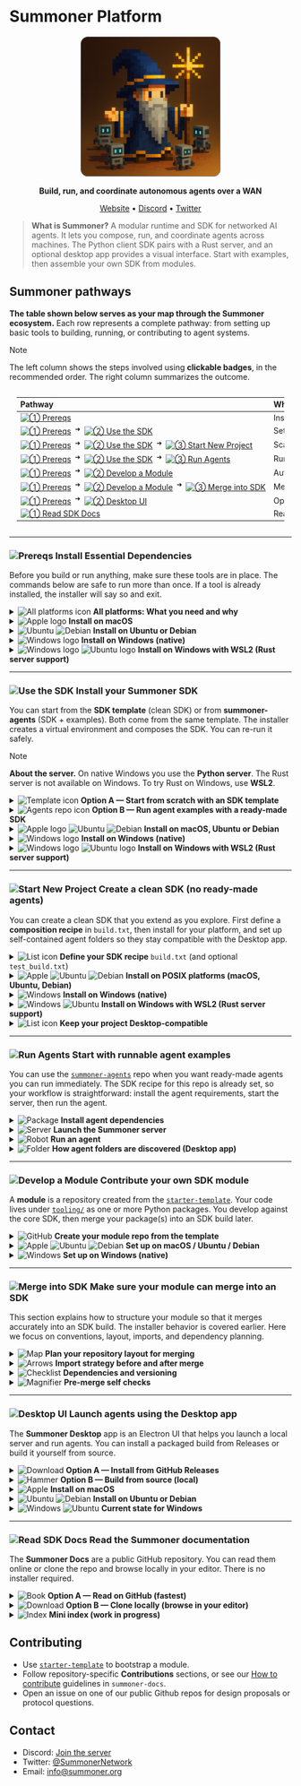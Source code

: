 # Summoner Platform

<!-- <p align="center">
  <a href="https://summoner.org">
    <img src="https://summoner.org/static/images/summoner-logo.png" alt="Summoner Logo" width="160"/>
  </a>
</p> -->

<p align="center">
  <a href="https://summoner.org">
    <!-- <img src="../img/summoner_intro_rounded.png" alt="Summoner Logo" width="250"/> -->
    <img src="https://github.com/Summoner-Network/.github/blob/main/img/summoner_intro_rounded.png" alt="Summoner Logo" width="250"/>
  </a>
</p>

<p align="center">
  <strong>Build, run, and coordinate autonomous agents over a WAN</strong>
</p>

<p align="center">
  <a href="https://summoner.org">Website</a> •
  <a href="https://discord.gg/9HMeXnMycE">Discord</a> •
  <a href="https://twitter.com/SummonerNetwork">Twitter</a>
</p>

> **What is Summoner?**
> A modular runtime and SDK for networked AI agents. It lets you compose, run, and coordinate agents across machines. The Python client SDK pairs with a Rust server, and an optional desktop app provides a visual interface. Start with examples, then assemble your own SDK from modules.


## Summoner pathways

**The table shown below serves as your map through the Summoner ecosystem.** Each row represents a complete pathway: from setting up basic tools to building, running, or contributing to agent systems.

> [!NOTE]
> The left column shows the steps involved using **clickable badges**, in the recommended order. The right column summarizes the outcome.


<div style="display:flex;justify-content:center;">
  <div style="width:95%;max-width:100%;overflow-x:auto;-webkit-overflow-scrolling:touch;">
    <table style="border-collapse:collapse;width:auto;min-width:860px;table-layout:auto;text-align:left;">
      <thead><tr><th style="text-align:left;white-space:nowrap;">Pathway</th><th style="text-align:left;">What you will acheive</th></tr><thead>
      <tbody>
      <tr>
        <td style="white-space:nowrap; vertical-align:middle;">
          <a href=#-install-essential-dependencies title="Start here — install required tools"><img alt="① Prereqs" src="https://img.shields.io/badge/①-Prereqs-6f42c1"></a>
        </td>
        <td>Install Python, Rust, git, and build tools.</td>
      </tr>
      <tr>
        <td style="white-space:nowrap; vertical-align:middle;">
          <a href=#-install-essential-dependencies><img alt="① Prereqs" src="https://img.shields.io/badge/①-Prereqs-6f42c1"></a>
          <sup>&nbsp;➜&nbsp;</sup>
          <a href="#-install-your-summoner-sdk" title="Create a venv and fetch core modules"><img alt="② Use the SDK" src="https://img.shields.io/badge/②-Use%20the%20SDK-0b5ed7"></a>
        </td>
        <td>Set up a venv and fetch core modules for the SDK.</td>
      </tr>
      <tr>
        <td style="white-space:nowrap; vertical-align:middle;">
          <a href=#-install-essential-dependencies><img alt="① Prereqs" src="https://img.shields.io/badge/①-Prereqs-6f42c1"></a>
          <sup>&nbsp;➜&nbsp;</sup>
          <a href="#-install-your-summoner-sdk" title="Scaffold from SDK template"><img alt="② Use the SDK" src="https://img.shields.io/badge/②-Use%20the%20SDK-0b5ed7"></a>
          <sup>&nbsp;➜&nbsp;</sup>
          <a href="#-create-a-clean-sdk-no-ready-made-agents" title="Scaffold from SDK template"><img alt="③ Start New Project" src="https://img.shields.io/badge/③-Start%20New%20Project-4f9bff"></a>
        </td>
        <td>Scaffold a fresh project from the SDK template.</td>
      </tr>
      <tr>
        <td style="white-space:nowrap; vertical-align:middle;">
          <a href=#-install-essential-dependencies><img alt="① Prereqs" src="https://img.shields.io/badge/①-Prereqs-6f42c1"></a>
          <sup>&nbsp;➜&nbsp;</sup>
          <a href="#-install-your-summoner-sdk" title="Launch example agents"><img alt="② Use the SDK" src="https://img.shields.io/badge/②-Use%20the%20SDK-0b5ed7"></a>
          <sup>&nbsp;➜&nbsp;</sup>
          <a href="#-start-with-runnable-agent-examples" title="Launch example agents"><img alt="③ Run Agents" src="https://img.shields.io/badge/③-Run%20Agents-4f9bff"></a>
        </td>
        <td>Run example agents immediately.</td>
      </tr>
      <tr>
        <td style="white-space:nowrap; vertical-align:middle;">
          <a href=#-install-essential-dependencies><img alt="① Prereqs" src="https://img.shields.io/badge/①-Prereqs-6f42c1"></a>
          <sup>&nbsp;➜&nbsp;</sup>
          <a href="#-contribute-your-own-sdk-module" title="Author an SDK extension"><img alt="② Develop a Module" src="https://img.shields.io/badge/②-Develop%20a%20Module-008f99"></a>
        </td>
        <td>Author a reusable SDK module.</td>
      </tr>
      <tr>
        <td style="white-space:nowrap; vertical-align:middle;">
          <a href=#-install-essential-dependencies><img alt="① Prereqs" src="https://img.shields.io/badge/①-Prereqs-6f42c1"></a>
          <sup>&nbsp;➜&nbsp;</sup>
          <a href="#-contribute-your-own-sdk-module"><img alt="② Develop a Module" src="https://img.shields.io/badge/②-Dev.%20a%20Module-008f99"></a>
          <sup>&nbsp;➜&nbsp;</sup>
          <a href="#-make-sure-your-module-can-merge-into-an-sdk" title="Include your module in an SDK recipe"><img alt="③ Merge into SDK" src="https://img.shields.io/badge/③-Merge%20into%20SDK-00bcd4"></a>
        </td>
        <td>Merge your module into an SDK build/recipe.</td>
      </tr>
      <tr>
        <td style="white-space:nowrap; vertical-align:middle;">
          <a href=#-install-essential-dependencies><img alt="① Prereqs" src="https://img.shields.io/badge/①-Prereqs-6f42c1"></a>
          <sup>&nbsp;➜&nbsp;</sup>
          <a href="#-launch-agents-using-the-desktop-app" title="Optional GUI"><img alt="② Desktop UI" src="https://img.shields.io/badge/②-Desktop%20UI-ff69b4"></a>
        </td>
        <td>Optional desktop GUI to launch a local server and agents.</td>
      </tr>
      <tr>
        <td style="white-space:nowrap; vertical-align:middle;">
          <a href="#-read-the-summoner-documentation" title="Documentation"><img alt="① Read SDK Docs" src="https://img.shields.io/badge/①-Read%20SDK%20Docs-d6720f"></a>
        </td>
        <td>Read the docs and learn about Summoner.</td>
      </tr>
    </tbody>
  </table>
</div>
</div>


<!-- 
| Path | What you'll do |
|---|---|
| [![① Prereqs](https://img.shields.io/badge/①-Prereqs-6f42c1)](#install-essential-dependencies "Start here — install required tools") | Install Python, Rust, git, and build tools. |
| [![① Prereqs](https://img.shields.io/badge/①-Prereqs-6f42c1)](#install-essential-dependencies) <sup>&nbsp;➜&nbsp;</sup> [![② Use the SDK](https://img.shields.io/badge/②-Use%20the%20SDK-0b5ed7)](#install-your-summoner-sdk "Create a venv and fetch core modules") | Set up a venv and fetch core modules for the SDK. |
| [![① Prereqs](https://img.shields.io/badge/①-Prereqs-6f42c1)](#install-essential-dependencies) <sup>&nbsp;➜&nbsp;</sup> [![② Use the SDK](https://img.shields.io/badge/②-Use%20the%20SDK-0b5ed7)](#install-your-summoner-sdk) <sup>&nbsp;➜&nbsp;</sup> [![③ Start New Project](https://img.shields.io/badge/③-Start%20New%20Project-4f9bff)](#start-a-new-project-fresh "Scaffold from SDK template") | Scaffold a fresh project from the SDK template. |
| [![① Prereqs](https://img.shields.io/badge/①-Prereqs-6f42c1)](#install-essential-dependencies) <sup>&nbsp;➜&nbsp;</sup> [![② Use the SDK](https://img.shields.io/badge/②-Use%20the%20SDK-0b5ed7)](#install-your-summoner-sdk) <sup>&nbsp;➜&nbsp;</sup> [![③ Run Agents](https://img.shields.io/badge/③-Run%20Agents-4f9bff)](#start-with-runnable-agent-examples "Launch example agents") | Run example agents immediately. |
| [![① Prereqs](https://img.shields.io/badge/①-Prereqs-6f42c1)](#install-essential-dependencies) <sup>&nbsp;➜&nbsp;</sup> [![② Develop a Module](https://img.shields.io/badge/②-Develop%20a%20Module-008f99)](#i-want-to-develop-a-module "Author an SDK extension") | Author a reusable SDK module. |
| [![① Prereqs](https://img.shields.io/badge/①-Prereqs-6f42c1)](#install-essential-dependencies) <sup>&nbsp;➜&nbsp;</sup> [![② Develop a Module](https://img.shields.io/badge/②-Develop%20a%20Module-008f99)](#i-want-to-develop-a-module) <sup>&nbsp;➜&nbsp;</sup> [![③ Merge into SDK](https://img.shields.io/badge/③-Merge%20into%20SDK-00bcd4)](#merge-module-into-sdk "Include your module in an SDK recipe") | Merge your module into an SDK build/recipe. |
| [![① Prereqs](https://img.shields.io/badge/①-Prereqs-6f42c1)](#install-essential-dependencies) <sup>&nbsp;➜&nbsp;</sup> [![② Desktop UI](https://img.shields.io/badge/②-Desktop%20UI-ff69b4)](#desktop-ui-optional "Optional GUI") | Optional desktop GUI to launch a local server and agents. |
| [![① Read SDK Docs](https://img.shields.io/badge/②-Read%20SDK%20Docs-d6720f)](#summoner-docs "Documentation") | Read the docs and learn about Summoner. | -->




---

### <img alt="Prereqs" src="https://img.shields.io/badge/Prereqs-6f42c1"> Install Essential Dependencies

Before you build or run anything, make sure these tools are in place.
The commands below are safe to run more than once. If a tool is already installed, the installer will say so and exit.


<details>
<summary><img alt="All platforms icon" width="16" src="https://cdn.simpleicons.org/gnometerminal/6f42c1">
 <b>All platforms: What you need and why</b></summary>
<br>

* **Python 3.9 or newer**. Runs SDK tools and agents.
* **Git**. Clones the repositories.
* **Rust toolchain**. Needed only for the high-performance server on macOS, Linux, or WSL2. Not used on native Windows.
* **Node.js 18+ with npm**. Needed only if you plan to use the Desktop UI.

Use the platform sections below to check versions and install missing items.

</details>


<details>
<summary><img alt="Apple logo" width="16" src="https://cdn.simpleicons.org/apple/6f42c1"> <b>Install on macOS</b></summary>
<br>

**First, check what is already installed.**
Running these checks does not change your system.

```bash
python3 --version || echo "Python not found"
git --version || echo "Git not found"
rustc --version && cargo --version || echo "Rust toolchain not found"
node --version && npm --version || echo "Node not found (Desktop UI only)"
```

**Next, install missing tools.**
These commands install Python, Git, rustup, and Node. The `-y` on rustup accepts defaults.

```bash
brew install python git
brew install rustup
rustup-init -y
brew install node   # only if you want the Desktop UI
```

**Finally, verify the installation.**
If a command prints a version, you are good to go.

```bash
python3 --version
git --version
rustc --version && cargo --version
node --version && npm --version   # only if you installed Node
```

**If you run this again later**
Homebrew is safe to re-run. It will report already installed packages.
Use `rustup update` to upgrade Rust when you need it.
</details>
<a id="ubuntu-debian-prereqs"></a>
<details>
<summary><img alt="Ubuntu" width="16" src="https://cdn.simpleicons.org/ubuntu/6f42c1">
<img alt="Debian" width="16" src="https://cdn.simpleicons.org/debian/6f42c1">
<b>Install on Ubuntu or Debian</b></summary>
<br>

**First, check what is already installed.**
These checks are safe to run any time.

```bash
python3 --version || echo "Python not found"
git --version || echo "Git not found"
rustc --version && cargo --version || echo "Rust toolchain not found"
node --version && npm --version || echo "Node not found (Desktop UI only)"
```

**Next, install missing tools.**
This installs Python, venv, pip, Git, and build tools. It also installs Rust with rustup. Node is optional.

```bash
sudo apt update
sudo apt install -y python3 python3-venv python3-pip git build-essential pkg-config libssl-dev
curl --proto '=https' --tlsv1.2 -sSf https://sh.rustup.rs | sh -s -- -y
sudo apt install -y nodejs npm   # only if you want the Desktop UI
```

**Finally, verify the installation.**

```bash
python3 --version
git --version
rustc --version && cargo --version
node --version && npm --version   # only if you installed Node
```

**If you run this again later**
`apt install` is safe to re-run. It will confirm what is already installed.
Use `rustup update` to upgrade Rust when you need it.

</details>


<details>
<summary>
<img alt="Windows logo" width="16" src="https://img.icons8.com/?size=100&id=JSovFPeJN9IG&format=png&color=6f42c1">
 <b>Install on Windows (native)</b></summary>
<br>

On native Windows the stack uses the Python server. The Rust server is not used here.
You can still install Node if you want the Desktop UI.

**First, check what is already installed.**
Run these in PowerShell.

```powershell
python --version   # or: py -3 --version
git --version
node --version; npm --version   # only if you want the Desktop UI
```

**Next, install missing tools.**
Download and install from these pages. During Python setup, select "Add python.exe to PATH."

* Python: [https://www.python.org/downloads/windows/](https://www.python.org/downloads/windows/)
* Git for Windows: [https://git-scm.com/download/win](https://git-scm.com/download/win)
* Node.js (optional): [https://nodejs.org/](https://nodejs.org/)

**Finally, verify the installation.**
Run the same checks again in PowerShell. If a command prints a version, you are done.

**If you run this again later**
Installers usually detect existing versions and do not replace them without asking.

</details>


<details><summary>
<img alt="Windows logo" width="16" src="https://img.icons8.com/?size=100&id=JSovFPeJN9IG&format=png&color=6f42c1">
<img alt="Ubuntu logo" width="16" src="https://cdn.simpleicons.org/ubuntu/6f42c1">
 <b>Install on Windows with WSL2 (Rust server support)</b></summary>
<br>

If you want the Rust server on Windows, use WSL2 with Ubuntu.

**First, enable WSL2 and install Ubuntu.**
Run this in PowerShell.

```powershell
wsl --install -d Ubuntu
```

**Next, open the Ubuntu terminal.**
Follow the [**Ubuntu or Debian**](#ubuntu-debian-prereqs) section above inside WSL. Install Python, Git, Rust, and Node if you want the Desktop UI.

**Finally, verify the installation.**
Use the version checks from the Ubuntu section.
Localhost usually works across Windows and WSL. If needed, run `hostname -I` in Ubuntu and bind to that address.

**If you run this again later**
Use the same checks and installers inside WSL.
Use `rustup update` in WSL when you want to upgrade Rust.

</details>








---







### <img alt="Use the SDK" src="https://img.shields.io/badge/Use%20the%20SDK-0b5ed7"> Install your Summoner SDK

You can start from the **SDK template** (clean SDK) or from **summoner-agents** (SDK + examples). Both come from the same template. The installer creates a virtual environment and composes the SDK. You can re-run it safely.

> [!NOTE]
> **About the server.** On native Windows you use the **Python server**. The Rust server is not available on Windows. To try Rust on Windows, use **WSL2**.


<details>
<summary><img alt="Template icon" width="16" src="https://cdn.simpleicons.org/github/0b5ed7"> <b>Option A — Start from scratch with an SDK template</b></summary>
<br>

**Create your own SDK repo from the template.** Click **Use this template → Create a new repository** on the [**SDK template**](https://github.com/Summoner-Network/summoner-sdk#getting-started), then clone it and enter the folder.

```bash
git clone https://github.com/<your-account>/<your-sdk-repo>.git
cd <your-sdk-repo>
```

**Choose modules and packages in `build.txt`.** List the modules you want your SDK to include. This step is optional and you can keep the default `build.txt` as-is. For custom builds, see the [**`build.txt` format**](#start-a-new-project-built-text) instructions in **Create a clean SDK (no ready-made agents)** below.

**Use the installation procedure for your platform.** See the sections below for platform-specific commands.

</details>
<a id="use-an-sdk-with-agent-examples"></a>
<details>
<summary><img alt="Agents repo icon" width="16" src="https://cdn.simpleicons.org/github/0b5ed7"> <b>Option B — Run agent examples with a ready-made SDK</b></summary>
<br>

**Download the SDK with agent examples.** Clone the [`summoner-agents`](https://github.com/Summoner-Network/summoner-agents) repository and enter the folder.

```bash
git clone https://github.com/Summoner-Network/summoner-agents.git
cd summoner-agents
```

**Use the installation procedure for your platform.** See the sections below for platform-specific commands.

</details>


<details>
<summary>
<img alt="Apple logo" width="16" src="https://cdn.simpleicons.org/apple/0b5ed7">
<img alt="Ubuntu" width="16" src="https://cdn.simpleicons.org/ubuntu/0b5ed7"> 
<img alt="Debian" width="16" src="https://cdn.simpleicons.org/debian/0b5ed7"> 
<b>Install on macOS, Ubuntu or Debian</b></summary>
<br>

**Run the installer.** Choose **either** approach, both will perform the same setup.

* **Either** run in the current shell so `venv/` auto-activates:

  ```bash
  # From your project root (template or summoner-agents)
  source build_sdk.sh setup
  ```

* **Or** run as a separate process, then activate manually:

  ```bash
  bash build_sdk.sh setup
  source venv/bin/activate
  ```

**Verify the installation.** Confirm that Python sees the SDK and view the interpreter path.

```bash
python3 -c "import summoner, sys; print('summoner OK', sys.executable)"
```

**Reset when needed.** Return to a clean state, then re-run setup.

```bash
bash build_sdk.sh reset
```

Read more: **[POSIX install notes](https://github.com/Summoner-Network/summoner-docs/blob/main/guide_sdk/getting_started/installation.md)**

</details>


<details>
<summary>
<img alt="Windows logo" width="16" src="https://img.icons8.com/?size=100&id=JSovFPeJN9IG&format=png&color=0b5ed7">
 <b>Install on Windows (native)</b></summary>
<br>

**Open a PowerShell terminal.** You can use Windows Terminal, PowerShell 7+, or VS Code's integrated terminal (PowerShell profile).

**Allow scripts for this session only.** This temporarily lets you run the installer. Close the terminal after use to revert.

```powershell
Set-ExecutionPolicy -Scope Process -ExecutionPolicy Bypass
```

**Run the installer.** This composes your SDK, creates `venv\`, and installs dependencies from `build.txt`.

```powershell
.\build_sdk_on_windows.ps1 setup
```

**Activate the environment.** Your prompt should show `(venv)`.

```powershell
.\venv\Scripts\Activate.ps1
```

**Verify the installation.** Confirm that Python sees the SDK and view the interpreter path.

```powershell
python -c "import summoner, sys; print('summoner OK', sys.executable)"
```

**Reset when needed.** Return to a clean state, then re-run setup.

```powershell
.\build_sdk_on_windows.ps1 reset
```

Read more: **[Windows install notes](https://github.com/Summoner-Network/summoner-docs/blob/main/guide_sdk/getting_started/windows_install.md)** • **[SDK template](https://github.com/Summoner-Network/summoner-sdk)**

</details>


<details>
<summary>
<img alt="Windows logo" width="16" src="https://img.icons8.com/?size=100&id=JSovFPeJN9IG&format=png&color=0b5ed7">
<img alt="Ubuntu logo" width="16" src="https://cdn.simpleicons.org/ubuntu/0b5ed7">
 <b>Install on Windows with WSL2 (Rust server support)</b></summary>
<br>

**Enable WSL2 and install Ubuntu.**

```powershell
wsl --install -d Ubuntu
```

**Open the Ubuntu terminal.** Go to your SDK project folder.

**Run the installer.** Choose **either** approach, both will complete the same setup.

* **Either** run in the current shell so `venv/` auto-activates:

  ```bash
  source build_sdk.sh setup
  ```

* **Or** run as a separate process, then activate manually:

  ```bash
  bash build_sdk.sh setup
  source venv/bin/activate
  ```

**Verify the installation.** Confirm that Python sees the SDK and view the interpreter path.

```bash
python3 -c "import summoner, sys; print('summoner OK', sys.executable)"
```

**Networking tip.** `localhost` usually works across Windows and WSL2. If it does not, you can use the WSL IP:

```bash
hostname -I
```

Read more: **[POSIX install notes](https://github.com/Summoner-Network/summoner-docs/blob/main/guide_sdk/getting_started/installation.md)**

</details>








---








### <img alt="Start New Project" src="https://img.shields.io/badge/Start%20New%20Project-4f9bff"> Create a clean SDK (no ready-made agents)


You can create a clean SDK that you extend as you explore. First define a **composition recipe** in `build.txt`, then install for your platform, and set up self-contained agent folders so they stay compatible with the Desktop app.
<a id="start-a-new-project-built-text"></a>
<details>
<summary><img alt="List icon" width="16" src="https://cdn.simpleicons.org/textpattern/4f9bff"> <b>Define your SDK recipe</b> <code>build.txt</code> (and optional <code>test_build.txt</code>)</summary>
<br>

**To build your Summoner SDK**, you need to tell the installer which packages to include from each Summoner module. Modules are GitHub repositories created from the template repository [`starter-template`](https://github.com/Summoner-Network/starter-template). Each module provides one or more packages under its `tooling/` directory.

<!-- **Tell the installer what to include.** You list which packages to pull from Summoner modules (repos built from the template). Each module contributes one or more packages under its `tooling/` directory. During install, those packages are merged under `summoner/…` so you import them uniformly. -->

**Include an entire repository (all packages).** If you want to include every package under that repository's `tooling/` directory, put the repository URL on its own line in `build.txt`.

<!-- **Include an entire module (all packages).** Put the repo URL on its own line. The installer will copy every package under that repo's `tooling/`. -->

```txt
https://github.com/Summoner-Network/summoner-agentclass.git
```

**Include only specific packages.** If you want to include a subset of packages from a repository, add a colon after the repository URL, then list the package folder names from `tooling/` on the following lines.

<!-- **Include specific packages only.** Add a colon after the repo URL, then list the `tooling/` subfolders you want. This keeps your SDK small and intentional. -->

```txt
https://github.com/Summoner-Network/summoner-agentclass.git:
aurora
```

**Optional quick tests.** Use `test_build.txt` for a minimal smoke test (often the starter template). You can switch between `build.txt` and `test_build.txt` by running `setup build` or `setup test_build`.

```txt
https://github.com/Summoner-Network/starter-template.git
```

**You can change the recipe any time.** Edit `build.txt` or `test_build.txt` and re-run `setup` to rebuild your SDK. Nothing breaks if you re-run; the script is idempotent.

**Imports after install.** You can import the core and any included packages in the same way:

```python
from summoner.server import SummonerServer
from summoner.client import SummonerClient
from summoner.your_package import hello_summoner
from summoner.aurora import SummonerAgent
```

Read more: **[SDK template (`build.txt` format)](https://github.com/Summoner-Network/summoner-sdk#buildtxt--test_buildtxt-format)**
</details>


<details>
<summary>
<img alt="Apple" width="16" src="https://cdn.simpleicons.org/apple/4f9bff">
<img alt="Ubuntu" width="16" src="https://cdn.simpleicons.org/ubuntu/4f9bff">
<img alt="Debian" width="16" src="https://cdn.simpleicons.org/debian/4f9bff">
<b>Install on POSIX platforms (macOS, Ubuntu, Debian)</b>
</summary>
<br>

**Run the installer.** Choose **either** approach, both will complete the same setup.

* **Either** run in the current shell so `venv/` auto-activates:

  ```bash
  source build_sdk.sh setup
  ```

* **Or** run as a separate process, then activate manually (two steps but equivalent result):

  ```bash
  bash build_sdk.sh setup
  source venv/bin/activate
  ```

**Check that Python sees the SDK.** This prints a confirmation and the exact Python path in use.

```bash
python3 -c "import summoner, sys; print('summoner OK', sys.executable)"
```

**Reset later if needed.** This clears generated artifacts and reinstalls from your recipe.

```bash
bash build_sdk.sh reset
```

Read more: **[POSIX install notes](https://github.com/Summoner-Network/summoner-docs/blob/main/guide_sdk/getting_started/installation.md)**

</details>


<details>
<summary>
<img alt="Windows" width="16" src="https://img.icons8.com/?size=100&id=JSovFPeJN9IG&format=png&color=4f9bff">
<b>Install on Windows (native)</b>
</summary>
<br>

On native Windows the **Python server** is used. The Rust server is not used here.

**Open a PowerShell terminal.** You can use Windows Terminal, PowerShell 7+, or VS Code's integrated terminal (PowerShell profile).

**Run the installer.** First allow scripts **just for this session** (reverts when you close the window), then build and activate:

```powershell
Set-ExecutionPolicy -Scope Process -ExecutionPolicy Bypass
.\build_sdk_on_windows.ps1 setup
.\venv\Scripts\Activate.ps1
```

**Check that Python sees the SDK.** This prints a confirmation and the `venv` path.

```powershell
python -c "import summoner, sys; print('summoner OK', sys.executable)"
```

**Reset later if needed.** This does a clean rebuild using your current `build.txt`.

```powershell
.\build_sdk_on_windows.ps1 reset
```

Read more: **[Windows install notes](https://github.com/Summoner-Network/summoner-docs/blob/main/guide_sdk/getting_started/windows_install.md)** • **[SDK template](https://github.com/Summoner-Network/summoner-sdk)**

</details>


<details>
<summary>
<img alt="Windows" width="16" src="https://img.icons8.com/?size=100&id=JSovFPeJN9IG&format=png&color=4f9bff">
<img alt="Ubuntu" width="16" src="https://cdn.simpleicons.org/ubuntu/4f9bff">
<b>Install on Windows with WSL2 (Rust server support)</b>
</summary>
<br>

WSL2 with Ubuntu gives you parity with Linux/macOS, including the Rust server.

**Enable WSL2 (PowerShell).**

```powershell
wsl --install -d Ubuntu
```

**Run the installer inside Ubuntu.** Choose **either** approach, both will complete the same setup.

```bash
# Either:
source build_sdk.sh setup
# Or:
bash build_sdk.sh setup && source venv/bin/activate
```

**Check that Python sees the SDK.**

```bash
python3 -c "import summoner, sys; print('summoner OK', sys.executable)"
```

**Networking tip.** `localhost` usually works across Windows and WSL2. If it does not, use the WSL IP:

```bash
hostname -I
```

Read more: **[POSIX install notes](https://github.com/Summoner-Network/summoner-docs/blob/main/guide_sdk/getting_started/installation.md)**

</details>


<details>
<summary><img alt="List icon" width="16" src="https://cdn.simpleicons.org/textpattern/4f9bff"> <b>Keep your project Desktop-compatible</b></summary>
<br>

**Where your code lives.** You can place your code wherever it makes sense for your project. If you plan to use the Desktop app, keep each launchable agent and its dependencies inside a single, **self-contained agent folder**.

**Agent folder shape the Desktop can import.** The Desktop's import feature works with **any self-contained agent folder** laid out like this:

```txt
folder/
  agent.py           # entry point (calls your agent's .run() in an asyncio context)
  requirements.txt   # dependencies for this agent only
  README.md          # what it does, how to run, scenarios (recommended)
  configs/           # optional: per-environment settings
    client_config.json
  state/             # optional: local files the agent uses
  utils.py           # optional: helpers for this agent
```

**Entry point expectations.** In `agent.py`, expose a `main()` that can accept an optional `--config`, build a `SummonerClient`, wire handlers/hooks, and call `client.run(...)`. Prefer config files over many CLI flags so environments can change without code edits.

**Stable imports.** Use the `summoner` namespace so your imports remain consistent as your SDK evolves:

```python
from summoner.client import SummonerClient
from summoner.server import SummonerServer
# plus any composed packages you included via build.txt
```


**Entry point expectations.** In `agent.py`, expose a `main()` that can take an optional `--config`, build a `SummonerClient`, wire handlers/hooks, and call `client.run(...)`. Favor config files over many CLI flags so environments can change without code edits.

**Imports that stay stable.** Keep imports under the `summoner` namespace so they remain consistent as you evolve your SDK:

```python
from summoner.client import SummonerClient
from summoner.server import SummonerServer
# plus any composed packages you included via build.txt
```

**Pull a ready-made example agent (optional).** You can copy a single agent from [`summoner-agents`](https://github.com/Summoner-Network/summoner-agents) into your project with the helper script `get_agent` (Bash):

```bash
# list available agents from the repo (default branch: main)
bash get_agent --list

# fetch one agent into agents/ (creates agents/agent_<Name>)
bash get_agent SendAgent_0

# overwrite if it already exists
bash get_agent SendAgent_0 --force
```

* The script downloads from [`summoner-agents`](https://github.com/Summoner-Network/summoner-agents) and supports `--branch` and `--repo` if you need a different ref or fork.
* It requires Bash and standard tools (`tar` plus `curl` or `wget`).
* On Windows, you can run it from VS Code's integrated **Bash** (or Git Bash).

Read more: **[Design fundamentals](https://github.com/Summoner-Network/summoner-docs/blob/main/guide_sdk/fundamentals/design.md)**

</details>






---






### <img alt="Run Agents" src="https://img.shields.io/badge/Run%20Agents-4f9bff"> Start with runnable agent examples

You can use the [`summoner-agents`](https://github.com/Summoner-Network/summoner-agents) repo when you want ready-made agents you can run immediately. The SDK recipe for this repo is already set, so your workflow is straightforward: install the agent requirements, start the server, then run the agent.



<details>
<summary><img alt="Package" width="16" src="https://cdn.simpleicons.org/pypi/4f9bff"> <b>Install agent dependencies</b></summary>
<br>

This section assumes you already installed the SDK for the [`summoner-agents`](https://github.com/Summoner-Network/summoner-agents) repo (see [**Run agent examples with a ready-made SDK**](#use-an-sdk-with-agent-examples) above).

**Activate the virtual environment.** This ensures Python installs into the right place. Run this **whenever you open a new terminal**:

```bash
# POSIX (macOS/Linux/WSL2)
source venv/bin/activate
```

```powershell
# Windows (PowerShell)
.\venv\Scripts\Activate.ps1
```

**Install requirements for one agent.** This is the quickest way to try a single agent. Point to that agent's **self-contained folder**:

```bash
pip install -r path/to/your/agent/folder/requirements.txt
```

**Install requirements for all agents (bulk).** From the repo root (Bash):

```bash
bash install_requirements.sh
```

* The script scans for agent folders and installs each `requirements.txt`.
* On Windows, use **Git Bash** or **VS Code** with a **Bash** terminal.
* If you later see `ModuleNotFoundError`, install that agent's requirements and try again.

</details>


<details>
<summary><img alt="Server" width="16" src="https://cdn.simpleicons.org/gnometerminal/4f9bff"> <b>Launch the Summoner server</b></summary>
<br>

Most agents rely on the server as their messaging backbone. **Start the server first**, then launch agents in a second terminal.

**Activate the virtual environment.** This guarantees the server uses the SDK you installed:

```bash
# POSIX (macOS/Linux/WSL2)
source venv/bin/activate
```

```powershell
# Windows (PowerShell)
.\venv\Scripts\Activate.ps1
```

**Run with the default config.**

```bash
python server.py
```

**Use a custom server config** (only if an agent's README asks for it):

```bash
python server.py --config configs/<server_config>.json
```

Leave the server running in this terminal. Open another terminal (and activate the venv there too) to run agents.

</details>


<details>
<summary><img alt="Robot" width="16" src="https://cdn.simpleicons.org/robotframework/4f9bff"> <b>Run an agent</b></summary>
<br>

**Activate the virtual environment.** This makes sure the agent imports the SDK and its own dependencies:

```bash
# POSIX (macOS/Linux/WSL2)
source venv/bin/activate
```

```powershell
# Windows (PowerShell)
.\venv\Scripts\Activate.ps1
```

**Run with defaults.** Execute the entry point in the **self-contained agent folder**:

```bash
python path/to/your/agent/folder/agent.py
```

**Run with a custom agent config** (when provided by that agent):

```bash
python path/to/your/agent/folder/agent.py --config configs/<agent_config>.json
```

**Find the right config.** Look in the agent folder's README for flags, environment variables, or a recommended config file.

**Typical workflow (two terminals).**

* **Terminal A — server**

  ```bash
  source venv/bin/activate          # POSIX
  # .\venv\Scripts\Activate.ps1     # Windows
  python server.py
  ```
* **Terminal B — agent**

  ```bash
  source venv/bin/activate          # POSIX
  # .\venv\Scripts\Activate.ps1     # Windows
  pip install -r path/to/your/agent/folder/requirements.txt
  python path/to/your/agent/folder/agent.py
  ```


**Common errors**

* If you see "cannot import summoner…", make sure the virtual environment is active in this terminal. If it is not active, activate it and run the command again.
* If you see "address already in use", stop any other server processes that may be running, or change the server port in the configuration file and try again.
* If an agent cannot connect, make sure the server terminal is still running and that your local firewall is not blocking the connection.


</details>


<details>
<summary><img alt="Folder" width="16" src="https://cdn.simpleicons.org/textpattern/4f9bff"> <b>How agent folders are discovered (Desktop app)</b></summary>
<br>

The Desktop app can import and run **any self-contained agent folder** with this minimal shape:

```txt
folder/
  agent.py
  requirements.txt
  (optional) README.md, configs/, state/, utils.py
```

Keeping this structure makes your agent easy to import, run locally, and share with teammates.

</details>







---










### <img alt="Develop a Module" src="https://img.shields.io/badge/Develop%20a%20Module-008f99"> Contribute your own SDK module

A **module** is a repository created from the [`starter-template`](https://github.com/Summoner-Network/starter-template). Your code lives under [`tooling/`](https://github.com/Summoner-Network/starter-template/tree/main/tooling) as one or more Python packages. You develop against the core SDK, then merge your package(s) into an SDK build later.

<details>
<summary><img alt="GitHub" width="16" src="https://cdn.simpleicons.org/github/008f99"> <b>Create your module repo from the template</b></summary>
<br>

**Make your own repo.** Click **Use this template → Create a new repository** on the [`starter-template`](https://github.com/Summoner-Network/starter-template), then clone it and enter the folder.

```bash
git clone https://github.com/<your-account>/<your-module-repo>.git
cd <your-module-repo>
```

**What the template gives you.** A bootstrap script, a virtual environment, and a smoke test that launches a small server.

</details>

<details>
<summary>
<img alt="Apple" width="16" src="https://cdn.simpleicons.org/apple/008f99">
<img alt="Ubuntu" width="16" src="https://cdn.simpleicons.org/ubuntu/008f99">
<img alt="Debian" width="16" src="https://cdn.simpleicons.org/debian/008f99">
<b>Set up on macOS / Ubuntu / Debian</b></summary>
<br>

Once you have cloned your module repo, proceed as follows.

**Run the installer.** Choose **either** approach. Both complete the same setup.

* **Either** run in the current shell so `venv/` auto-activates:

  ```bash
  source install.sh setup
  ```

* **Or** run as a separate process, then activate manually:

  ```bash
  bash install.sh setup
  source venv/bin/activate
  ```

**Smoke test.** Verify the installation by launching the test server. The script generates `test_server.py` you can run on localhost.

```bash
bash install.sh test_server
```

This creates `test_server.py`, `test_server_config.json`, and starts a basic server using the installed `summoner` package.

**If VS Code does not resolve imports.** Select the `venv` interpreter once and reopen your files so `from summoner.server import SummonerServer` resolves.

</details>

<details>
<summary>
<img alt="Windows" width="16" src="https://img.icons8.com/?size=100&id=JSovFPeJN9IG&format=png&color=008f99">
<b>Set up on Windows (native)</b></summary>
<br>

Once you have cloned your module repo, proceed as follows.

**Run the installer.** Allow scripts **for this session only**, then build and test by launching a test server.

```powershell
Set-ExecutionPolicy -Scope Process -ExecutionPolicy Bypass
.\install_on_windows.ps1 setup
.\install_on_windows.ps1 test_server
```

**Activate the virtual environment.** The setup script activates `venv` for you. You can re-activate later with either command.

```powershell
# Using the script
.\install_on_windows.ps1 use_venv
# Direct command
.\venv\Scripts\Activate.ps1
```

This mirrors the POSIX setup and launches the test server with the installed `summoner` package.

</details>









---









### <img alt="Merge into SDK" src="https://img.shields.io/badge/Merge%20into%20SDK-00bcd4"> Make sure your module can merge into an SDK

This section explains how to structure your module so that it merges accurately into an SDK build. The installer behavior is covered earlier. Here we focus on conventions, layout, imports, and dependency planning.

<details>
<summary><img alt="Map" width="16" src="https://cdn.simpleicons.org/textpattern/00bcd4"> <b>Plan your repository layout for merging</b></summary>
<br>

**What the builder expects**

* All exportable code lives under `tooling/` as package folders. Each folder becomes a top-level package in the SDK under `summoner/<pkg>/`. This is why names must be stable and conflict-free.
* A single `requirements.txt` sits at the **repo root**. The SDK builder reads it during composition. Keeping one place for dependencies avoids duplication and surprises.

**Canonical shapes**

Single package:

```txt
tooling/
  your_package/
    __init__.py          # optional exports, e.g., "from .agent import Agent"
    agent.py
    utils.py
requirements.txt         # at repo root (used during SDK composition)
```

Multiple packages from one repo:

```txt
tooling/
  pkg_alpha/
    __init__.py
    alpha.py
  pkg_beta/
    __init__.py
    beta.py
requirements.txt
```

If you need subpackages, mirror the same pattern with directories:

```txt
tooling/
  your_package/
    __init__.py
    subpkg/
      __init__.py        # required so pip installs the subpackage
      feature.py
requirements.txt
```

**Naming guidelines**

* Use lowercase with underscores for package folders, for example `your_package`. This avoids import issues on case-sensitive filesystems.
* Avoid hyphens in folder names. Dashes are not valid in Python import paths.
* Choose names that will not collide with packages contributed by other modules. If you are unsure, prefix with a short, consistent stem, for example `acme_utils`.

A few minutes spent here prevents most merge conflicts later.

</details>

<details>
<summary><img alt="Arrows" width="16" src="https://cdn.simpleicons.org/python/00bcd4"> <b>Import strategy before and after merge</b></summary>
<br>

**During development in your module repo**

Write imports against `tooling.*` so the code runs before the merge:

```python
from tooling.your_package import Agent
from tooling.your_package.utils import helper
```

Core SDK imports should always use the public namespace `summoner.*`. These remain unchanged across the merge.

**What changes at merge time**

When you compose an SDK, the builder copies `tooling/your_package/` to `summoner/your_package/` and **rewrites only** your `tooling.*` imports to the public namespace.

* Imports that referenced your package:

  ```python
  # before merge (in module repo)
  from tooling.your_package import Agent

  # after merge (inside the SDK source tree)
  from summoner.your_package import Agent
  ```

The rewrite is mechanical. It expects clean, absolute imports. Avoid deep relative imports like `from . import something` across distant folders. Keep intra-package imports either absolute within your package or local, for example `from .utils import helper`.

> **Naming collisions to watch for.** Because `tooling/<pkg>` becomes `summoner.<pkg>` after merging, a `<pkg>` that already exists in the SDK (native or from another module) will collide. Pick unique, descriptive names up front.

**How consumers import after installation**

Users of the installed SDK import through the `summoner` namespace:

```python
from summoner.your_package import Agent
from summoner.your_package.utils import helper
from summoner.client import SummonerClient
```

</details>

<details>
<summary><img alt="Checklist" width="16" src="https://cdn.simpleicons.org/pypi/00bcd4"> <b>Dependencies and versioning</b></summary>
<br>

**One file per module repo**

* Put `requirements.txt` at the **repo root**. The SDK builder installs from this file during composition.
* Prefer compatible-range pins for libraries you do not control, and exact pins for tools that must match across modules.

Example:

```txt
# requirements.txt at repo root
aiohttp>=3.9,<4.0
pydantic>=2.6,<3.0
```

If you ship optional extras for local experiments, document them separately, for example `requirements.dev.txt`, and keep them out of the main build to avoid bloating the SDK.

**Agent-specific dependencies**

If your repo also ships runnable agents, keep their extra dependencies in the agent folders' own `requirements.txt`. The SDK composition uses the repo-root `requirements.txt` only. Agents can install their own extras at run time.

**Non-code assets**

If your package needs data files at run time, place them inside your package and load them via package-relative paths, not absolute file paths. This keeps things working after the merge.

</details>

<details>
<summary><img alt="Magnifier" width="16" src="https://cdn.simpleicons.org/checkmarx/00bcd4"> <b>Pre-merge self checks</b></summary>
<br>

Run these checks inside your module repo with the virtual environment active. They catch most issues early.

**Package import check**

```bash
python -c "import tooling.your_package as yp; print('OK:', yp.__name__)"
```

**Core import check**

```bash
python -c "from summoner.client import SummonerClient; print('OK')"
```

**Name collision check**

* Verify that each folder directly under `tooling/` has a unique, descriptive name.
* If you plan to include multiple modules in the same SDK, list their package names and check for overlaps (remember: `tooling/<pkg>` becomes `summoner.<pkg>`).

**Public surface check**

* Inspect `tooling/your_package/__init__.py`. Export only the symbols you want users to see. Keep internal helpers unexported.
* For any subfolder you want installed as a subpackage, ensure it has its own `__init__.py`.

If these pass, your module is ready to be composed into an SDK.

</details>








---









### <img alt="Desktop UI" src="https://img.shields.io/badge/Desktop%20UI-ff69b4"> Launch agents using the Desktop app

The **Summoner Desktop** app is an Electron UI that helps you launch a local server and run agents. You can install a packaged build from Releases or build it yourself from source.

<details>
<summary><img alt="Download" width="16" src="https://cdn.simpleicons.org/github/ff69b4"> <b>Option A — Install from GitHub Releases</b></summary>
<br>

**1) Go to the app repository.** Open [`Summoner-Network/summoner-desktop`](https://github.com/Summoner-Network/summoner-desktop) and click **Releases** in the right sidebar.

<p align="center">
  <a href="https://github.com/Summoner-Network/summoner-desktop/releases">
    <img src="https://github.com/Summoner-Network/.github/blob/main/img/release_github_rounded.png" width="250"/>
  </a>
</p>

> [!TIP]
> If you do not see assets, check the latest workflow run under **Actions**. Artifacts are uploaded to the most recent draft or pre-release.

**2) Choose your platform file.** Pick the file that matches your OS and CPU architecture. Filenames look like `Summoner Desktop-<version>-<arch>.<ext>`.

* **macOS**: download the `.dmg` or `.zip` (Apple Silicon is `arm64`, Intel is `x64`).
* **Linux**: download the `.AppImage` or `.deb`.
* **Windows**: there is no supported installer yet. See the Windows notes below.

**3) Install and start.** Follow the step for your platform.

* **macOS**: open the `.dmg`, drag the app to Applications, then launch it from Launchpad/Spotlight.

<p align="center">
  <img src="https://github.com/Summoner-Network/.github/blob/main/img/macos_install_in_app_rounded.png" width="250"/>
</p>

* **Linux (.AppImage)**: make the file executable, then run it:

  ```bash
  chmod +x "Summoner Desktop-<version>-<arch>.AppImage"
  ./Summoner\ Desktop-<version>-<arch>.AppImage
  ```
* **Linux (.deb)**: install with your package manager:

  ```bash
  sudo apt install ./Summoner\ Desktop-<version>-<arch>.deb
  ```

**What you should see.** A login screen followed by the landing grid. If you see the UI but buttons do nothing on Windows, read the Windows section below.

</details>

<details>
<summary><img alt="Hammer" width="16" src="https://cdn.simpleicons.org/electron/ff69b4"> <b>Option B — Build from source (local)</b></summary>
<br>

**1) Install prerequisites.** You need **Node.js 18+** and **npm**. This verifies your toolchain.

```bash
node -v
npm -v
```

If either command is missing, install Node with your platform’s package manager or from nodejs.org.

**2) Clone and install dependencies.** This downloads the source and creates a clean `node_modules/` from the lockfile.

```bash
git clone https://github.com/Summoner-Network/summoner-desktop.git
cd summoner-desktop
npm ci
```

**3) Run in development.** This launches Electron and auto-injects the alert modal into all pages so you can click around.

```bash
npm start
```

**4) Build installers locally.** This packages the app and writes artifacts to **`release/`** (set in `package.json`).

```bash
# macOS (choose the right one for your machine)
npm run dist:mac:arm64     # Apple Silicon
npm run dist:mac:x64       # Intel
npm run dist:mac:both      # both architectures on a host that supports it

# Linux
npm run dist:linux
```

The `release/` folder appears after your first build. All outputs are placed there.

<p align="center">
    <img src="https://github.com/Summoner-Network/.github/blob/main/img/release_project_rounded.png" width="250"/>
</p>

**What happens under the hood.** At build time, the scripts run:

* `npm run inject-alert` to update `renderer/**/index.html`
* `electron-builder` with `--publish=never` to avoid uploading

**5) Install the file you produced.** Use the same steps as the Releases option for your platform.

</details>

<details>
<summary><img alt="Apple" width="16" src="https://cdn.simpleicons.org/apple/ff69b4"> <b>Install on macOS</b></summary>
<br>

**Check or install Node (first time).** This ensures you can run and build the app. Homebrew is the simplest way to add Node.

```bash
node -v || brew install node
npm -v  || true
```

**Run a development session (first time).** This gives you a live Electron window so you can confirm the UI works on your Mac.

```bash
git clone https://github.com/Summoner-Network/summoner-desktop.git
cd summoner-desktop
npm ci
npm start
```

**Produce a macOS installer.** This writes `.dmg`/`.zip` files to `release/` for your architecture.

```bash
# Apple Silicon
npm run dist:mac:arm64
# Intel
npm run dist:mac:x64
```

**Handle Gatekeeper prompts.** This is normal for non-notarized builds. Approve the app in **System Settings → Privacy & Security**, then open it again.

</details>

<details>
<summary>
<img alt="Ubuntu" width="16" src="https://cdn.simpleicons.org/ubuntu/ff69b4">
<img alt="Debian" width="16" src="https://cdn.simpleicons.org/debian/ff69b4">
 <b>Install on Ubuntu or Debian</b></summary>
<br>

**Check or install Node (first time).** This makes sure Electron can run and `electron-builder` can package.

```bash
node -v || { sudo apt update && sudo apt install -y nodejs npm; }
npm -v  || true
```

**Run a development session (first time).** This brings up the Electron window so you can click through the UI.

```bash
git clone https://github.com/Summoner-Network/summoner-desktop.git
cd summoner-desktop
npm ci
npm start
```

**Produce Linux artifacts.** This writes `.AppImage` and/or `.deb` to `release/`.

```bash
npm run dist:linux
```

**Install or run the artifact.** This integrates the app into your desktop or runs it directly.

```bash
# Run AppImage
chmod +x release/*AppImage
./release/<your-file>.AppImage

# Install .deb
sudo apt install ./release/<your-file>.deb
```

</details>


<details>
<summary>
<img alt="Windows" width="16" src="https://img.icons8.com/?size=100&id=JSovFPeJN9IG&format=png&color=ff69b4">
<img alt="Ubuntu" width="16" src="https://cdn.simpleicons.org/ubuntu/ff69b4">
<b>Current state for Windows</b>
</summary>
<br>

You can **launch the Electron UI in development** with PowerShell 7+:

```powershell
git clone https://github.com/Summoner-Network/summoner-desktop.git
cd summoner-desktop
npm ci
npm start
```

However, many app features call **Bash** scripts bundled under `scripts/`. On native Windows these actions do not run yet. You will see the UI, but clicking certain buttons will not perform the expected work.

**Use WSL2 for full behavior.** This provides a Linux environment where Bash-backed features work.

```powershell
wsl --install -d Ubuntu
```

**Build and run inside WSL.** Follow the Linux steps from the Ubuntu shell for a complete experience.

```bash
cd summoner-desktop
npm ci
npm start
# or package:
npm run dist:linux
```

**Help us prioritize Windows parity.** Open an issue describing your use case.


</details>







---







### <img alt="Read SDK Docs" src="https://img.shields.io/badge/②-Read%20SDK%20Docs-d6720f"> Read the Summoner documentation

The **Summoner Docs** are a public GitHub repository. You can read them online or clone the repo and browse locally in your editor. There is no installer required.

<details>
<summary><img alt="Book" width="16" src="https://cdn.simpleicons.org/readthedocs/d6720f"> <b>Option A — Read on GitHub (fastest)</b></summary>
<br>

**Open the documentation repository.** The docs are structured to guide you from core concepts to advanced usage. You can explore them directly on GitHub or clone the repo locally.

* Repo home: [https://github.com/Summoner-Network/summoner-docs/](https://github.com/Summoner-Network/summoner-docs/)
* SDK guides: [https://github.com/Summoner-Network/summoner-docs/tree/main/guide_sdk/index.md](https://github.com/Summoner-Network/summoner-docs/tree/main/guide_sdk/index.md)
* API reference: [https://github.com/Summoner-Network/summoner-docs/tree/main/reference/index.md](https://github.com/Summoner-Network/summoner-docs/tree/main/reference/index.md)

</details>

<details>
<summary><img alt="Download" width="16" src="https://cdn.simpleicons.org/github/d6720f"> <b>Option B — Clone locally (browse in your editor)</b></summary>
<br>

**Clone the repository.** This copies the Markdown; no build step is needed.

```bash
git clone https://github.com/Summoner-Network/summoner-docs.git
cd summoner-docs
```

**Browse the folders.** Start at the root README, then drill into guides or reference.

</details>

<details>
<summary><img alt="Index" width="16" src="https://cdn.simpleicons.org/notion/d6720f"> <b>Mini index (work in progress)</b></summary>
<br>

**Server**  

**Client**  

**Receive / Send**  

**Routes & States** 

**Hooks**  

**Travel**  

**Events**  

</details>



## Contributing

* Use [`starter-template`](https://github.com/Summoner-Network/starter-template) to bootstrap a module.
* Follow repository-specific **Contributions** sections, or see our [How to contribute](https://github.com/Summoner-Network/summoner-docs/blob/main/development/contribution/index.md) guidelines in `summoner-docs`.
* Open an issue on one of our public Github repos for design proposals or protocol questions.


## Contact

* Discord: [Join the server](https://discord.gg/9HMeXnMycE)
* Twitter: [@SummonerNetwork](https://twitter.com/SummonerNetwork)
* Email: [info@summoner.org](mailto:info@summoner.org)

